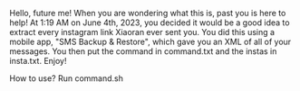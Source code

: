 Hello, future me! When you are wondering what this is, past you is here to help! At 1:19 AM on June 4th, 2023, you decided it would be a good idea to extract every instagram link Xiaoran ever sent you. You did this using a mobile app, "SMS Backup & Restore", which gave you an XML of all of your messages. You then put the command in command.txt and the instas in insta.txt. Enjoy!

How to use? Run command.sh